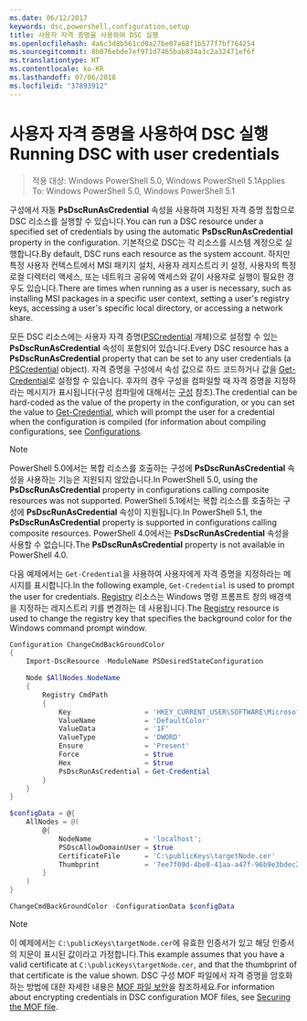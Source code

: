 ```yaml
---
ms.date: 06/12/2017
keywords: dsc,powershell,configuration,setup
title: 사용자 자격 증명을 사용하여 DSC 실행
ms.openlocfilehash: 4a6c3d8b561cd0a27be07a68f1b577f7bf764254
ms.sourcegitcommit: 8b076ebde7ef971d7465bab834a3c2a32471ef6f
ms.translationtype: HT
ms.contentlocale: ko-KR
ms.lasthandoff: 07/06/2018
ms.locfileid: "37893912"
---
```

# <a name="running-dsc-with-user-credentials"></a><span data-ttu-id="36025-103">사용자 자격 증명을 사용하여 DSC 실행</span><span class="sxs-lookup"><span data-stu-id="36025-103">Running DSC with user credentials</span></span>

> <span data-ttu-id="36025-104">적용 대상: Windows PowerShell 5.0, Windows PowerShell 5.1</span><span class="sxs-lookup"><span data-stu-id="36025-104">Applies To: Windows PowerShell 5.0, Windows PowerShell 5.1</span></span>

<span data-ttu-id="36025-105">구성에서 자동 **PsDscRunAsCredential** 속성을 사용하여 지정된 자격 증명 집합으로 DSC 리소스를 실행할 수 있습니다.</span><span class="sxs-lookup"><span data-stu-id="36025-105">You can run a DSC resource under a specified set of credentials by using the automatic **PsDscRunAsCredential** property in the configuration.</span></span>
<span data-ttu-id="36025-106">기본적으로 DSC는 각 리소스를 시스템 계정으로 실행합니다.</span><span class="sxs-lookup"><span data-stu-id="36025-106">By default, DSC runs each resource as the system account.</span></span>
<span data-ttu-id="36025-107">하지만 특정 사용자 컨텍스트에서 MSI 패키지 설치, 사용자 레지스트리 키 설정, 사용자의 특정 로컬 디렉터리 액세스, 또는 네트워크 공유에 액세스와 같이 사용자로 실행이 필요한 경우도 있습니다.</span><span class="sxs-lookup"><span data-stu-id="36025-107">There are times when running as a user is necessary, such as installing MSI packages in a specific user context, setting a user's registry keys, accessing a user's specific local directory, or accessing a network share.</span></span>

<span data-ttu-id="36025-108">모든 DSC 리소스에는 사용자 자격 증명([PSCredential](/dotnet/api/system.management.automation.pscredential) 개체)으로 설정할 수 있는 **PsDscRunAsCredential** 속성이 포함되어 있습니다.</span><span class="sxs-lookup"><span data-stu-id="36025-108">Every DSC resource has a **PsDscRunAsCredential** property that can be set to any user credentials (a [PSCredential](/dotnet/api/system.management.automation.pscredential) object).</span></span>
<span data-ttu-id="36025-109">자격 증명을 구성에서 속성 값으로 하드 코드하거나 값을 [Get-Credential](/powershell/module/Microsoft.PowerShell.Security/Get-Credential)로 설정할 수 있습니다. 후자의 경우 구성을 컴파일할 때 자격 증명을 지정하라는 메시지가 표시됩니다(구성 컴파일에 대해서는 [구성](configurations.md) 참조).</span><span class="sxs-lookup"><span data-stu-id="36025-109">The credential can be hard-coded as the value of the property in the configuration, or you can set the value to [Get-Credential](/powershell/module/Microsoft.PowerShell.Security/Get-Credential), which will prompt the user for a credential when the configuration is compiled (for information about compiling configurations, see [Configurations](configurations.md).</span></span>

> [!NOTE] 
> <span data-ttu-id="36025-110">PowerShell 5.0에서는 복합 리소스를 호출하는 구성에 **PsDscRunAsCredential** 속성을 사용하는 기능은 지원되지 않았습니다.</span><span class="sxs-lookup"><span data-stu-id="36025-110">In PowerShell 5.0, using the **PsDscRunAsCredential** property in configurations calling composite resources was not supported.</span></span>
> <span data-ttu-id="36025-111">PowerShell 5.1에서는 복합 리소스를 호출하는 구성에 **PsDscRunAsCredential** 속성이 지원됩니다.</span><span class="sxs-lookup"><span data-stu-id="36025-111">In PowerShell 5.1, the **PsDscRunAsCredential** property is supported in configurations calling composite resources.</span></span>
> <span data-ttu-id="36025-112">PowerShell 4.0에서는 **PsDscRunAsCredential** 속성을 사용할 수 없습니다.</span><span class="sxs-lookup"><span data-stu-id="36025-112">The **PsDscRunAsCredential** property is not available in PowerShell 4.0.</span></span>

<span data-ttu-id="36025-113">다음 예제에서는 `Get-Credential`을 사용하여 사용자에게 자격 증명을 지정하라는 메시지를 표시합니다.</span><span class="sxs-lookup"><span data-stu-id="36025-113">In the following example, `Get-Credential` is used to prompt the user for credentials.</span></span>
<span data-ttu-id="36025-114">[Registry](registryResource.md) 리소스는 Windows 명령 프롬프트 창의 배경색을 지정하는 레지스트리 키를 변경하는 데 사용됩니다.</span><span class="sxs-lookup"><span data-stu-id="36025-114">The [Registry](registryResource.md) resource is used to change the registry key that specifies the background color for the Windows command prompt window.</span></span>

```powershell
Configuration ChangeCmdBackGroundColor
{
    Import-DscResource -ModuleName PSDesiredStateConfiguration

    Node $AllNodes.NodeName
    {
        Registry CmdPath
        {
            Key                  = 'HKEY_CURRENT_USER\SOFTWARE\Microsoft\Command Processor'
            ValueName            = 'DefaultColor'
            ValueData            = '1F'
            ValueType            = 'DWORD'
            Ensure               = 'Present'
            Force                = $true
            Hex                  = $true
            PsDscRunAsCredential = Get-Credential
        }
    }
}

$configData = @{
    AllNodes = @(
        @{
            NodeName             = 'localhost';
            PSDscAllowDomainUser = $true
            CertificateFile      = 'C:\publicKeys\targetNode.cer'
            Thumbprint           = '7ee7f09d-4be0-41aa-a47f-96b9e3bdec25'
        }
    )
}

ChangeCmdBackGroundColor -ConfigurationData $configData
```

> [!NOTE]
> <span data-ttu-id="36025-115">이 예제에서는 `C:\publicKeys\targetNode.cer`에 유효한 인증서가 있고 해당 인증서의 지문이 표시된 값이라고 가정합니다.</span><span class="sxs-lookup"><span data-stu-id="36025-115">This example assumes that you have a valid certificate at `C:\publicKeys\targetNode.cer`, and that the thumbprint of that certificate is the value shown.</span></span>
> <span data-ttu-id="36025-116">DSC 구성 MOF 파일에서 자격 증명을 암호화하는 방법에 대한 자세한 내용은 [MOF 파일 보안](secureMOF.md)을 참조하세요.</span><span class="sxs-lookup"><span data-stu-id="36025-116">For information about encrypting credentials in DSC configuration MOF files, see [Securing the MOF file](secureMOF.md).</span></span>
